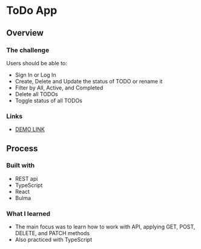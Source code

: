 # ToDo App


## Overview

### The challenge

Users should be able to:

  - Sign In or Log In
  - Create, Delete and Update the status of TODO or rename it
  - Filter by All, Active, and Completed
  - Delete all TODOs
  - Toggle status of all TODOs

### Links
  - [DEMO LINK](https://AzartiksMan.github.io/Todo-App/)

## Process

### Built with

  - REST api
  - TypeScript
  - React
  - Bulma

### What I learned

  - The main focus was to learn how to work with API, applying GET, POST, DELETE, and PATCH methods
  - Also practiced with TypeScript
